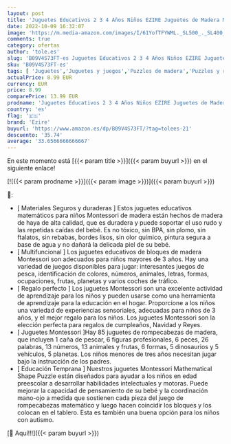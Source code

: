 ```yaml
---
layout: post
title: 'Juguetes Educativos 2 3 4 Años Niños EZIRE Juguetes de Madera Montessori Bebé Tablero de Pesca para Desarrollo Intelectual   Aprende Número Letra Animal Profesión Regalo de cumpleaños Navidad Niños'
date: 2022-10-09 16:32:07
image: 'https://m.media-amazon.com/images/I/61YofTFYWML._SL500_._SL400_.jpg'
comments: true
category: ofertas
author: 'tole.es'
slug: 'B09V4S73FT-es Juguetes Educativos 2 3 4 Años Niños EZIRE Juguetes de...'
sku: 'B09V4S73FT-es'
tags: [ 'Juguetes','Juguetes y juegos','Puzzles de madera','Puzzles y rompecabezas','bebé','ezire','🇪🇸', ]
actualPrice: 8.99 EUR
currency: EUR
price: 8.99
comparePrice: 13.99 EUR
prodname: 'Juguetes Educativos 2 3 4 Años Niños EZIRE Juguetes de Madera Montessori Bebé Tablero de Pesca para Desarrollo Intelectual   Aprende Número Letra Animal Profesión Regalo de cumpleaños Navidad Niños'
country: 'es'
flag: '🇪🇸'
brand: 'Ezire'
buyurl: 'https://www.amazon.es/dp/B09V4S73FT/?tag=tolees-21'
descuento: '35.74'
average: '33.6566666666667'
---
```


En este momento está [{{< param title >}}]({{< param buyurl >}}) en el siguiente enlace!

[![{{< param prodname >}}]({{< param image >}})]({{< param buyurl >}})

🔎:

- [ Materiales Seguros y duraderas ] Estos juguetes educativos matemáticos para niños Montessori de madera están hechos de madera de haya de alta calidad, que es duradera y puede soportar el uso rudo y las repetidas caídas del bebé. Es no tóxico, sin BPA, sin plomo, sin ftalatos, sin rebabas, bordes lisos, sin olor químico, pintura segura a base de agua y no dañará la delicada piel de su bebé.
- [ Multifuncional ] Los juguetes educativos de bloques de madera Montessori son adecuados para niños mayores de 3 años. Hay una variedad de juegos disponibles para jugar: interesantes juegos de pesca, identificación de colores, números, animales, letras, formas, ocupaciones, frutas, planetas y varios coches de tráfico.
- [ Regalo perfecto ] Los juguetes Montessori son una excelente actividad de aprendizaje para los niños y pueden usarse como una herramienta de aprendizaje para la educación en el hogar. Proporcione a los niños una variedad de experiencias sensoriales, adecuadas para niños de 3 años, y el mejor regalo para los niños. Los juguetes Montessori son la elección perfecta para regalos de cumpleaños, Navidad y Reyes.
- [ Juguetes Montessori ]Hay 85 juguetes de rompecabezas de madera, que incluyen 1 caña de pescar, 6 figuras profesionales, 6 peces, 26 palabras, 13 números, 13 animales y frutas, 6 formas, 5 dinosaurios y 5 vehículos, 5 planetas. Los niños menores de tres años necesitan jugar bajo la instrucción de los padres.
- [ Educación Temprana ] Nuestros juguetes Montessori Mathematical Shape Puzzle están diseñados para ayudar a los niños en edad preescolar a desarrollar habilidades intelectuales y motoras. Puede mejorar la capacidad de pensamiento de su bebé y la coordinación mano-ojo a medida que sostienen cada pieza del juego de rompecabezas matemático y luego hacen coincidir los bloques y los colocan en el tablero. Esta es también una buena opción para los niños con autismo.

[🛒 Aquí!!!]({{< param buyurl >}})
